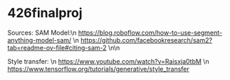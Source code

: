 # 426finalproj

Sources:
SAM Model:\n
https://blog.roboflow.com/how-to-use-segment-anything-model-sam/ \n
https://github.com/facebookresearch/sam2?tab=readme-ov-file#citing-sam-2
\n\n

Style transfer: \n
https://www.youtube.com/watch?v=Raisxja0tbM \n
https://www.tensorflow.org/tutorials/generative/style_transfer
